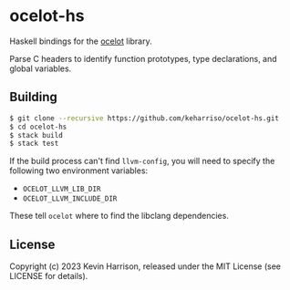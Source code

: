 # ocelot-hs

Haskell bindings for the [ocelot](https://github.com/keharriso/ocelot) library.

Parse C headers to identify function prototypes, type declarations, and global variables.

## Building

```bash
$ git clone --recursive https://github.com/keharriso/ocelot-hs.git
$ cd ocelot-hs
$ stack build
$ stack test
```

If the build process can't find `llvm-config`, you will need to specify the following two environment variables:

* `OCELOT_LLVM_LIB_DIR`
* `OCELOT_LLVM_INCLUDE_DIR`

These tell `ocelot` where to find the libclang dependencies.

## License

Copyright (c) 2023 Kevin Harrison, released under the MIT License (see LICENSE for details).
